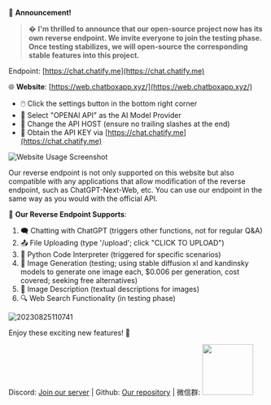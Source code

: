 📢 **Announcement!**

> � **I'm thrilled to announce that our open-source project now has its own reverse endpoint. We invite everyone to join the testing phase. Once testing stabilizes, we will open-source the corresponding stable features into this project.**

Endpoint: [https://chat.chatify.me](https://chat.chatify.me)

🌐 **Website**: [https://web.chatboxapp.xyz/](https://web.chatboxapp.xyz/)
   - 🖱️ Click the settings button in the bottom right corner
   - 🧠 Select "OPENAI API" as the AI Model Provider
   - 🔧 Change the API HOST (ensure no trailing slashes at the end)
   - 🔑 Obtain the API KEY via [https://chat.chatify.me](https://chat.chatify.me)

![Website Usage Screenshot](https://github.com/boyueluzhipeng/GPT_CodeInterpreter/assets/39090632/d8244579-b70d-4cc8-a323-8b0eb543f097)

Our reverse endpoint is not only supported on this website but also compatible with any applications that allow modification of the reverse endpoint, such as ChatGPT-Next-Web, etc. You can use our endpoint in the same way as you would with the official API.


🚀 **Our Reverse Endpoint Supports**:
1. 🗨️ Chatting with ChatGPT (triggers other functions, not for regular Q&A)
2. 📤 File Uploading (type '/upload'; click "CLICK TO UPLOAD")
3. 🐍 Python Code Interpreter (triggered for specific scenarios)
4. 🎨 Image Generation (testing; using stable diffusion xl and kandinsky models to generate one image each, $0.006 per generation, cost covered; seeking free alternatives)
5. 📸 Image Description (textual descriptions for images)
6. 🔍 Web Search Functionality (in testing phase)

![20230825110741](https://github.com/boyueluzhipeng/GPT_CodeInterpreter/assets/39090632/13a6fd5e-7b60-4c1c-92db-7b10807dc9d6)

Enjoy these exciting new features! 🎉

Discord: [Join our server](https://discord.gg/EBKu4CfV) | 
Github: [Our repository](https://github.com/boyueluzhipeng/GPT_CodeInterpreter) | 
微信群: <img src="https://github.com/boyueluzhipeng/GPT_CodeInterpreter/assets/39090632/73426c99-4d6b-491b-8e7e-521badc4a5c9" width="100"/>
